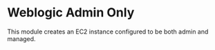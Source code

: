 # Weblogic Admin Only

This module creates an EC2 instance configured to be both admin and managed.
